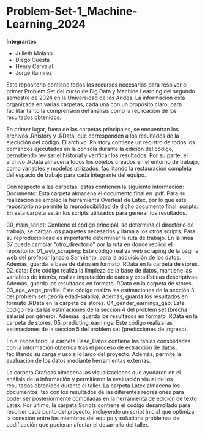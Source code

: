 # Problem-Set-1_Machine-Learning_2024

**Integrantes**
* Julieth Molano
* Diego Cuesta
* Henry Carvajal
* Jorge Ramirez




Este repositorio contiene todos los recursos necesarios para resolver el primer Problem Set del curso de Big Data y Machine Learning del segundo semestre de 2024 en la Universidad de los Andes. La información está organizada en varias carpetas, cada una con un propósito claro, para facilitar tanto la comprensión del análisis como la replicación de los resultados obtenidos.


En primer lugar, fuera de las carpetas principales, se encuentran los archivos .Rhistory y .RData, que corresponden a los resultados de la ejecución del código. El archivo .Rhistory contiene un registro de todos los comandos ejecutados en la consola durante la edición del código, permitiendo revisar el historial y verificar los resultados. Por su parte, el archivo .RData almacena todos los objetos creados en el entorno de trabajo, como variables y modelos utilizados, facilitando la restauración completa del espacio de trabajo para cada integrante del equipo.

Con respecto a las carpetas, estas contienen la siguiente información:
Documento: Esta carpeta almacena el documento final en .pdf. Para su realización se empleo la herramienta Overleaf de Latex, por lo que este repositorio no permite la reproducibilidad de dicho documento final.
scripts: En esta carpeta están los scripts utilizados para generar los resultados.

00_main_script: Contiene el código principal, se determina el directorio de trabajo, se cargan los paquetes necesarios y llama a los otros scripts. Para su reproducibilidad es importante determinar la ruta de trabajo. En la línea 37 puede cambiar "otro_directorio" por la ruta en donde replico el repositorio.
01_web_scraping: Este código realiza web scraping de la página web del profesor Ignacio Sarmiento, para la adquisición de los datos. Además, guarda la base de datos en formato .RData en la carpeta de stores.
02_data: Este código realiza la limpieza de la base de datos, mantiene las variables de interés, realiza imputación de datos y estadísticas descriptivas. Además, guarda los resultados en formato .RData en la carpeta de stores.
03_age_wage_profile: Este código realiza las estimaciones de la sección 3 del problem set (teoría edad-salario). Además, guarda los resultados en formato .RData en la carpeta de stores.
04_gender_earnings_gap: Este código realiza las estimaciones de la sección 4 del problem set (brecha salarial por género). Además, guarda los resultados en formato .RData en la carpeta de stores.
05_predicting_earnings: Este código realiza las estimaciones de la sección 5 del problem set (predicciones de ingreso).



En el repositorio, la carpeta Base_Datos contiene las tablas consolidadas con la información obtenida tras el proceso de extracción de datos, facilitando su carga y uso a lo largo del proyecto. Además, permite la evaluación de los datos mediante herramientas externas.

La carpeta Graficas almacena las visualizaciones que ayudaron en el análisis de la información y permitieron la evaluación visual de los resultados obtenidos durante el taller.
La carpeta Latex almacena los documentos .tex con los resultados de las diferentes regresiones para poder ser posteriormente compiladas en la herramienta de edición de texto Latex. 
Por último, la carpeta Scripts contiene el código desarrollado para resolver cada punto del proyecto, incluyendo un script inicial que optimiza la conexión entre los miembros del equipo y soluciona problemas de codificación que pudieran afectar el desarrollo del taller.
